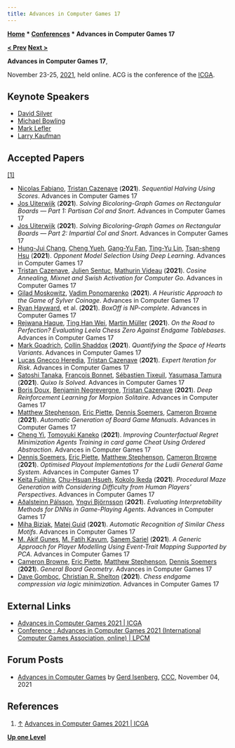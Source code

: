 ```yaml
---
title: Advances in Computer Games 17
---
```

**[Home](Home "Home") * [Conferences](Conferences "Conferences") * Advances in Computer Games 17**

**[\< Prev](Advances_in_Computer_Games_16 "Advances in Computer Games 16") [Next >](index.php?title=Advances_in_Computer_Games_18&action=edit&redlink=1 "Advances in Computer Games 18 (page does not exist)")**

**Advances in Computer Games 17**,

November 23-25, [2021](Timeline#2021 "Timeline"), held online. ACG is the conference of the [ICGA](ICGA "ICGA").

## Keynote Speakers

- [David Silver](David_Silver "David Silver")
- [Michael Bowling](Michael_Bowling "Michael Bowling")
- [Mark Lefler](Mark_Lefler "Mark Lefler")
- [Larry Kaufman](Larry_Kaufman "Larry Kaufman")

## Accepted Papers

<a id="cite-note-1" href="#cite-ref-1">[1]</a>

- [Nicolas Fabiano](index.php?title=Nicolas_Fabiano&action=edit&redlink=1 "Nicolas Fabiano (page does not exist)"), [Tristan Cazenave](Tristan_Cazenave "Tristan Cazenave") (**2021**). *Sequential Halving Using Scores*. Advances in Computer Games 17
- [Jos Uiterwijk](Jos_Uiterwijk "Jos Uiterwijk") (**2021**). *Solving Bicoloring-Graph Games on Rectangular Boards — Part 1: Partisan Col and Snort*. Advances in Computer Games 17
- [Jos Uiterwijk](Jos_Uiterwijk "Jos Uiterwijk") (**2021**). *Solving Bicoloring-Graph Games on Rectangular Boards — Part 2: Impartial Col and Snort*. Advances in Computer Games 17
- [Hung-Jui Chang](Hung-Jui_Chang "Hung-Jui Chang"), [Cheng Yueh](index.php?title=Cheng_Yueh&action=edit&redlink=1 "Cheng Yueh (page does not exist)"), [Gang-Yu Fan](index.php?title=Gang-Yu_Fan&action=edit&redlink=1 "Gang-Yu Fan (page does not exist)"), [Ting-Yu Lin](index.php?title=Ting-Yu_Lin&action=edit&redlink=1 "Ting-Yu Lin (page does not exist)"), [Tsan-sheng Hsu](Tsan-sheng_Hsu "Tsan-sheng Hsu") (**2021**). *Opponent Model Selection Using Deep Learning*. Advances in Computer Games 17
- [Tristan Cazenave](Tristan_Cazenave "Tristan Cazenave"), [Julien Sentuc](index.php?title=Julien_Sentuc&action=edit&redlink=1 "Julien Sentuc (page does not exist)"), [Mathurin Videau](index.php?title=Mathurin_Videau&action=edit&redlink=1 "Mathurin Videau (page does not exist)") (**2021**). *Cosine Annealing, Mixnet and Swish Activation for Computer Go*. Advances in Computer Games 17
- [Gilad Moskowitz](index.php?title=Gilad_Moskowitz&action=edit&redlink=1 "Gilad Moskowitz (page does not exist)"), [Vadim Ponomarenko](index.php?title=Vadim_Ponomarenko&action=edit&redlink=1 "Vadim Ponomarenko (page does not exist)") (**2021**). *A Heuristic Approach to the Game of Sylver Coinage*. Advances in Computer Games 17
- [Ryan Hayward](Ryan_Hayward "Ryan Hayward"), et al. (**2021**). *BoxOff is NP-complete*. Advances in Computer Games 17
- [Rejwana Haque](index.php?title=Rejwana_Haque&action=edit&redlink=1 "Rejwana Haque (page does not exist)"), [Ting Han Wei](index.php?title=Ting_Han_Wei&action=edit&redlink=1 "Ting Han Wei (page does not exist)"), [Martin Müller](Martin_M%C3%BCller "Martin Müller") (**2021**). *On the Road to Perfection? Evaluating Leela Chess Zero Against Endgame Tablebases*. Advances in Computer Games 17
- [Mark Goadrich](index.php?title=Mark_Goadrich&action=edit&redlink=1 "Mark Goadrich (page does not exist)"), [Collin Shaddox](index.php?title=Collin_Shaddox&action=edit&redlink=1 "Collin Shaddox (page does not exist)") (**2021**). *Quantifying the Space of Hearts Variants*. Advances in Computer Games 17
- [Lucas Gnecco Heredia](index.php?title=Lucas_Gnecco_Heredia&action=edit&redlink=1 "Lucas Gnecco Heredia (page does not exist)"), [Tristan Cazenave](Tristan_Cazenave "Tristan Cazenave") (**2021**). *Expert Iteration for Risk*. Advances in Computer Games 17
- [Satoshi Tanaka](index.php?title=Satoshi_Tanaka&action=edit&redlink=1 "Satoshi Tanaka (page does not exist)"), [François Bonnet](index.php?title=Francois_Bonnet&action=edit&redlink=1 "Francois Bonnet (page does not exist)"), [Sébastien Tixeuil](index.php?title=S%C3%A9bastien_Tixeuil&action=edit&redlink=1 "Sébastien Tixeuil (page does not exist)"), [Yasumasa Tamura](index.php?title=Yasumasa_Tamura&action=edit&redlink=1 "Yasumasa Tamura (page does not exist)") (**2021**). *Quixo Is Solved*. Advances in Computer Games 17
- [Boris Doux](index.php?title=Boris_Doux&action=edit&redlink=1 "Boris Doux (page does not exist)"), [Benjamin Negrevergne](index.php?title=Benjamin_Negrevergne&action=edit&redlink=1 "Benjamin Negrevergne (page does not exist)"), [Tristan Cazenave](Tristan_Cazenave "Tristan Cazenave") (**2021**). *Deep Reinforcement Learning for Morpion Solitaire*. Advances in Computer Games 17
- [Matthew Stephenson](index.php?title=Matthew_Stephenson&action=edit&redlink=1 "Matthew Stephenson (page does not exist)"), [Eric Piette](index.php?title=Eric_Piette&action=edit&redlink=1 "Eric Piette (page does not exist)"), [Dennis Soemers](index.php?title=Dennis_Soemers&action=edit&redlink=1 "Dennis Soemers (page does not exist)"), [Cameron Browne](Cameron_Browne "Cameron Browne") (**2021**). *Automatic Generation of Board Game Manuals*. Advances in Computer Games 17
- [Cheng Yi](index.php?title=Cheng_Yi&action=edit&redlink=1 "Cheng Yi (page does not exist)"), [Tomoyuki Kaneko](Tomoyuki_Kaneko "Tomoyuki Kaneko") (**2021**). *Improving Counterfactual Regret Minimization Agents Training in card game Cheat Using Ordered Abstraction*. Advances in Computer Games 17
- [Dennis Soemers](index.php?title=Dennis_Soemers&action=edit&redlink=1 "Dennis Soemers (page does not exist)"), [Eric Piette](index.php?title=Eric_Piette&action=edit&redlink=1 "Eric Piette (page does not exist)"), [Matthew Stephenson](index.php?title=Matthew_Stephenson&action=edit&redlink=1 "Matthew Stephenson (page does not exist)"), [Cameron Browne](Cameron_Browne "Cameron Browne") (**2021**). *Optimised Playout Implementations for the Ludii General Game System*. Advances in Computer Games 17
- [Keita Fujihira](index.php?title=Keita_Fujihira&action=edit&redlink=1 "Keita Fujihira (page does not exist)"), [Chu-Hsuan Hsueh](Chu-Hsuan_Hsueh "Chu-Hsuan Hsueh"), [Kokolo Ikeda](Kokolo_Ikeda "Kokolo Ikeda") (**2021**). *Procedural Maze Generation with Considering Difficulty from Human Players’ Perspectives*. Advances in Computer Games 17
- [Aðalsteinn Pálsson](index.php?title=A%C3%B0alsteinn_P%C3%A1lsson&action=edit&redlink=1 "Aðalsteinn Pálsson (page does not exist)"), [Yngvi Björnsson](Yngvi_Bj%C3%B6rnsson "Yngvi Björnsson") (**2021**). *Evaluating Interpretability Methods for DNNs in Game-Playing Agents*. Advances in Computer Games 17
- [Miha Bizjak](index.php?title=Miha_Bizjak&action=edit&redlink=1 "Miha Bizjak (page does not exist)"), [Matej Guid](Matej_Guid "Matej Guid") (**2021**). *Automatic Recognition of Similar Chess Motifs*. Advances in Computer Games 17
- [M. Akif Gunes](index.php?title=M._Akif_Gunes&action=edit&redlink=1 "M. Akif Gunes (page does not exist)"), [M. Fatih Kavum](index.php?title=M._Fatih_Kavum&action=edit&redlink=1 "M. Fatih Kavum (page does not exist)"), [Sanem Sariel](index.php?title=Sanem_Sariel&action=edit&redlink=1 "Sanem Sariel (page does not exist)") (**2021**). *A Generic Approach for Player Modelling Using Event-Trait Mapping Supported by PCA*. Advances in Computer Games 17
- [Cameron Browne](Cameron_Browne "Cameron Browne"), [Eric Piette](index.php?title=Eric_Piette&action=edit&redlink=1 "Eric Piette (page does not exist)"), [Matthew Stephenson](index.php?title=Matthew_Stephenson&action=edit&redlink=1 "Matthew Stephenson (page does not exist)"), [Dennis Soemers](index.php?title=Dennis_Soemers&action=edit&redlink=1 "Dennis Soemers (page does not exist)") (**2021**). *General Board Geometry*. Advances in Computer Games 17
- [Dave Gomboc](Dave_Gomboc "Dave Gomboc"), [Christian R. Shelton](index.php?title=Christian_R._Shelton&action=edit&redlink=1 "Christian R. Shelton (page does not exist)") (**2021**). *Chess endgame compression via logic minimization*. Advances in Computer Games 17

## External Links

- [Advances in Computer Games 2021 | ICGA](https://icga.org/?page_id=3328)
- [Conference : Advances in Computer Games 2021 (International Computer Games Association, online) | LPCM](https://lpcm.hypotheses.org/19162)

## Forum Posts

- [Advances in Computer Games](http://talkchess.com/forum3/viewtopic.php?f=2&t=78591) by [Gerd Isenberg](Gerd_Isenberg "Gerd Isenberg"), [CCC](CCC "CCC"), November 04, 2021

## References

1. <a id="cite-ref-1" href="#cite-note-1">↑</a> [Advances in Computer Games 2021 | ICGA](https://icga.org/?page_id=3328)

**[Up one Level](Conferences "Conferences")**

